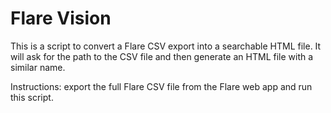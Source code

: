 # Flare Vision
   
This is a script to convert a Flare CSV export into a searchable HTML file.
It will ask for the path to the CSV file and then generate an HTML file with a similar name. 

Instructions: export the full Flare CSV file from the Flare web app and run this script.
